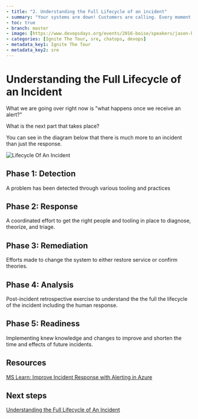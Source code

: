 ```yaml
---
- title: "2. Understanding the Full Lifecycle of an incident"
- summary: "Your systems are down! Customers are calling. Every moment counts. What do you do?"
- toc: true
- branch: master
- image: [https://www.devopsdays.org/events/2016-boise/speakers/jason-hand.jpg]
- categories: [Ignite The Tour, sre, chatops, devops]
- metadata_key1: Ignite The Tour
- metadata_key2: sre
---
```


# Understanding the Full Lifecycle of an Incident

What we are going over right now is "what happens once we receive an alert?"

What is the next part that takes place?

You can see in the diagram below that there is much more to an incident than just the response.

![Lifecycle Of An Incident](https://jhandcdn.blob.core.windows.net/blob/LifecycleOfAnIncident.png)

## Phase 1: Detection

A problem has been detected through various tooling and practices

## Phase 2: Response

A coordinated effort to get the right people and tooling in place to diagnose, theorize, and triage.

## Phase 3: Remediation

Efforts made to change the system to either restore service or confirm theories.

## Phase 4: Analysis

Post-incident retrospective exercise to understand the the full the lifecycle of the incident including the human response.

## Phase 5: Readiness

Implementing knew knowledge and changes to improve and shorten the time and effects of future incidents.

## Resources

[MS Learn: Improve Incident Response with Alerting in Azure](https://docs.microsoft.com/en-us/learn/modules/incident-response-with-alerting-on-azure/)

## Next steps

[Understanding the Full Lifecycle of An Incident](2020-02-25-Understanding-the-Full-Lifecycle-of-an-Incident.html)